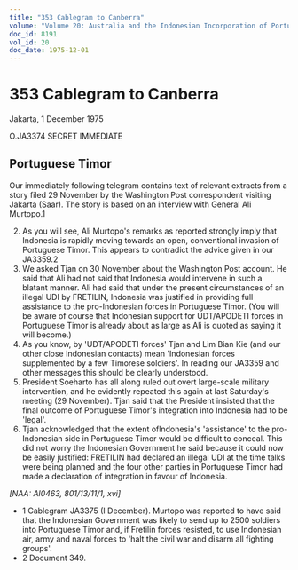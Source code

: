 ```yaml
---
title: "353 Cablegram to Canberra"
volume: "Volume 20: Australia and the Indonesian Incorporation of Portuguese Timor, 1974-1976"
doc_id: 8191
vol_id: 20
doc_date: 1975-12-01
---
```


# 353 Cablegram to Canberra

Jakarta, 1 December 1975

O.JA3374 SECRET IMMEDIATE

## Portuguese Timor

Our immediately following telegram contains text of relevant extracts from a story filed 29 November by the Washington Post correspondent visiting Jakarta (Saar). The story is based on an interview with General Ali Murtopo.1

  2. As you will see, Ali Murtopo's remarks as reported strongly imply that Indonesia is rapidly moving towards an open, conventional invasion of Portuguese Timor. This appears to contradict the advice given in our JA3359.2
  3. We asked Tjan on 30 November about the Washington Post account. He said that Ali had not said that Indonesia would intervene in such a blatant manner. Ali had said that under the present circumstances of an illegal UDI by FRETILIN, Indonesia was justified in providing full assistance to the pro-Indonesian forces in Portuguese Timor. (You will be aware of course that Indonesian support for UDT/APODETI forces in Portuguese Timor is already about as large as Ali is quoted as saying it will become.)
  4. As you know, by 'UDT/APODETI forces' Tjan and Lim Bian Kie (and our other close Indonesian contacts) mean 'Indonesian forces supplemented by a few Timorese soldiers'. In reading our JA3359 and other messages this should be clearly understood.
  5. President Soeharto has all along ruled out overt large-scale military intervention, and he evidently repeated this again at last Saturday's meeting (29 November). Tjan said that the President insisted that the final outcome of Portuguese Timor's integration into Indonesia had to be 'legal'.
  6. Tjan acknowledged that the extent oflndonesia's 'assistance' to the pro-Indonesian side in Portuguese Timor would be difficult to conceal. This did not worry the Indonesian Government he said because it could now be easily justified: FRETILIN had declared an illegal UDI at the time talks were being planned and the four other parties in Portuguese Timor had made a declaration of integration in favour of Indonesia.



_[NAA: Al0463, 801/13/11/1, xvi]_

  * 1 Cablegram JA3375 (I December). Murtopo was reported to have said that the Indonesian Government was likely to send up to 2500 soldiers into Portuguese Timor and, if Fretilin forces resisted, to use Indonesian air, army and naval forces to 'halt the civil war and disarm all fighting groups'.
  * 2 Document 349.


